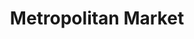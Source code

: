 ---
title: "Metropolitan Market"
url: /seattle/metropolitan-market-15th-avenue-northwest/
shop: supermarket
---